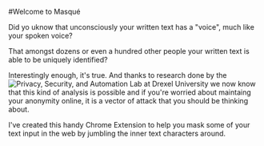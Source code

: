 #Welcome to Masqué

Did yo uknow that unconsciously your written text has a "voice", much like your spoken voice?

That amongst dozens or even a hundred other people your written text is able to be uniquely identified?

Interestingly enough, it's true. And thanks to research done by the ![Privacy, Security, and Automation Lab](https://psal.cs.drexel.edu/index.php/Main_Page) at Drexel University we now know that this kind of analysis is possible and if you're worried about maintaing your anonymity online, it is a vector of attack that you should be thinking about.

I've created this handy Chrome Extension to help you mask some of your text input in the web by jumbling the inner text characters around.
